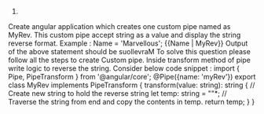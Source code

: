 1)
Create angular application which creates one custom pipe named as MyRev. This custom pipe accept string as a value and display the string reverse format. Example : Name = 'Marvellous'; {{Name | MyRev}} Output of the above statement should be suollevraM To solve this question please follow all the steps to create Custom pipe. Inside transform method of pipe write logic to reverse the string. Consider below code snippet : import { Pipe, PipeTransform } from '@angular/core'; @Pipe({name: 'myRev'}) export class MyRev implements PipeTransform { transform(value: string): string { // Create new string to hold the reverse string let temp: string = ""*; // Traverse the string from end and copy the contents in temp. return temp; } }
